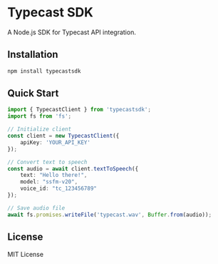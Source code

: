 # Typecast SDK

A Node.js SDK for Typecast API integration.

## Installation

```bash
npm install typecastsdk
```

## Quick Start

```typescript
import { TypecastClient } from 'typecastsdk';
import fs from 'fs';

// Initialize client
const client = new TypecastClient({
    apiKey: 'YOUR_API_KEY'
});

// Convert text to speech
const audio = await client.textToSpeech({
    text: "Hello there!",
    model: "ssfm-v20",
    voice_id: "tc_123456789"
});

// Save audio file
await fs.promises.writeFile('typecast.wav', Buffer.from(audio));
```

## License

MIT License